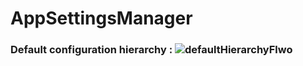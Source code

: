 # AppSettingsManager
### Default configuration hierarchy : ![defaultHierarchyFlwo](https://github.com/hamdinawfel/AppSettingsManager/assets/47576444/47513a63-ec83-49e7-a495-933b5cba0906)
